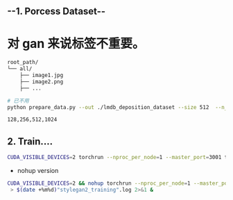 ## --1. Porcess Dataset--

# 对 gan 来说标签不重要。

```bash
root_path/
└── all/
    ├── image1.jpg
    ├── image2.png
    ├── ...
```

```bash
# 已不用
python prepare_data.py --out ./lmdb_deposition_dataset --size 512  --n_worker 8 --resample lanczos  /mnt/c/Users/23174/Desktop/GitHub\ Project/data-efficient-gans-baseline/data/deposition_data_processed_stylegan/

```

```bash
128,256,512,1024
```

## 2. Train....

```bash
CUDA_VISIBLE_DEVICES=2 torchrun --nproc_per_node=1 --master_port=3001 train.py --batch 32 --size 512 deposition_data_processed_stylegan/
```

- nohup version

```bash
CUDA_VISIBLE_DEVICES=2 && nohup torchrun --nproc_per_node=1 --master_port=3001 train.py --batch 32 --size 512  deposition_data_processed_stylegan/
 > $(date +%m%d)"stylegan2_training".log 2>&1 &
```
